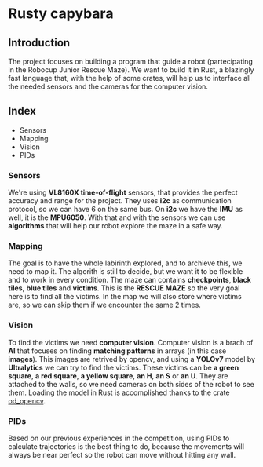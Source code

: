 # Rusty capybara

## Introduction

The project focuses on building a program that guide a robot (partecipating in the Robocup Junior Rescue Maze). We want to build it in Rust, a blazingly fast language that, with the help of some crates, will help us to interface all the needed sensors and the cameras for the computer vision.

## Index

-   Sensors
-   Mapping
-   Vision
-   PIDs

### Sensors

We're using **VL8160X time-of-flight** sensors, that provides the perfect accuracy and range for the project. They uses **i2c** as communication protocol, so we can have 6 on the same bus. On **i2c** we have the **IMU** as well, it is the **MPU6050**. With that and with the sensors we can use **algorithms** that will help our robot explore the maze in a safe way.

### Mapping

The goal is to have the whole labirinth explored, and to archieve this, we need to map it. The algorith is still to decide, but we want it to be flexible and to work in every condition. The maze can contains **checkpoints**, **black tiles**, **blue tiles** and **victims**. This is the **RESCUE MAZE** so the very goal here is to find all the victims. In the map we will also store where victims are, so we can skip them if we encounter the same 2 times.

### Vision

To find the victims we need **computer vision**. Computer vision is a brach of **AI** that focuses on finding **matching patterns** in arrays (in this case **images**). This images are retrived by opencv, and using a **YOLOv7** model by **Ultralytics** we can try to find the victims. These victims can be **a green square**, **a red square**, **a yellow square**, **an H**, **an S** or **an U**. They are attached to the walls, so we need cameras on both sides of the robot to see them. Loading the model in Rust is accomplished thanks to the crate [od_opencv](https://crates.io/crates/od_opencv).

### PIDs

Based on our previous experiences in the competition, using PIDs to calculate trajectories is the best thing to do, because the movements will always be near perfect so the robot can move without hitting any wall.
